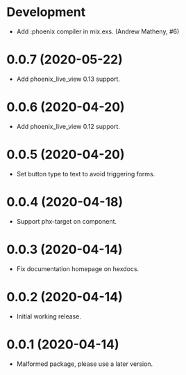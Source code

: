 # Development

* Add :phoenix compiler in mix.exs. (Andrew Matheny, #6)

# 0.0.7 (2020-05-22)

* Add phoenix_live_view 0.13 support.

# 0.0.6 (2020-04-20)

* Add phoenix_live_view 0.12 support.

# 0.0.5 (2020-04-20)

* Set button type to text to avoid triggering forms.

# 0.0.4 (2020-04-18)

* Support phx-target on component.

# 0.0.3 (2020-04-14)

* Fix documentation homepage on hexdocs.

# 0.0.2 (2020-04-14)

* Initial working release.

# 0.0.1 (2020-04-14)

* Malformed package, please use a later version.
